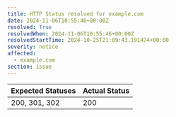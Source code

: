 ```yaml
---
title: HTTP Status resolved for example.com
date: 2024-11-06T10:55:46+00:00Z
resolved: True
resolvedWhen: 2024-11-06T10:55:46+00:00Z
resolvedStartTime: 2024-10-25T21:09:43.191474+00:00
severity: notice
affected:
  - example.com
section: issue
---
```


| Expected Statuses | Actual Status  |
|-------------------|----------------|
| 200, 301, 302 | 200 |
